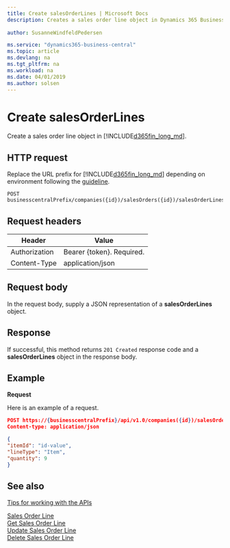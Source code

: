 ```yaml
---
title: Create salesOrderLines | Microsoft Docs
description: Creates a sales order line object in Dynamics 365 Business Central.
 
author: SusanneWindfeldPedersen

ms.service: "dynamics365-business-central"
ms.topic: article
ms.devlang: na
ms.tgt_pltfrm: na
ms.workload: na
ms.date: 04/01/2019
ms.author: solsen
---
```


# Create salesOrderLines
Create a sales order line object in [!INCLUDE[d365fin_long_md](../../includes/d365fin_long_md.md)].

## HTTP request
Replace the URL prefix for [!INCLUDE[d365fin_long_md](../../includes/d365fin_long_md.md)] depending on environment following the [guideline](../../v1.0/endpoints-apis-for-dynamics.md).

```
POST businesscentralPrefix/companies({id})/salesOrders({id})/salesOrderLines
```

## Request headers

|Header|Value|
|------|-----|
|Authorization  |Bearer {token}. Required.    |
|Content-Type   |application/json    |

## Request body
In the request body, supply a JSON representation of a **salesOrderLines** object.

## Response
If successful, this method returns ```201 Created``` response code and a **salesOrderLines** object in the response body.

## Example

**Request**

Here is an example of a request.

```json
POST https://{businesscentralPrefix}/api/v1.0/companies({id})/salesOrders({id})/salesOrderLines
Content-type: application/json

{
"itemId": "id-value",
"lineType": "Item",
"quantity": 9
}
```
## See also
[Tips for working with the APIs](/dynamics365/business-central/dev-itpro/developer/devenv-connect-apps-tips)  

[Sales Order Line](../resources/dynamics_salesorderline.md)  
[Get Sales Order Line](../api/dynamics_salesorderline_get.md)  
[Update Sales Order Line](../api/dynamics_salesorderline_update.md)  
[Delete Sales Order Line](../api/dynamics_salesorderline_delete.md)  